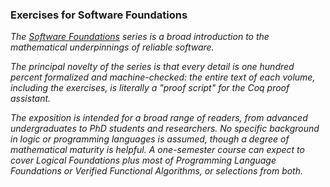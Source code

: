 ### Exercises for Software Foundations

*The [Software Foundations](https://softwarefoundations.cis.upenn.edu/) series is a broad introduction to the mathematical underpinnings of reliable software.*

*The principal novelty of the series is that every detail is one hundred percent formalized and machine-checked: the entire text of each volume, including the exercises, is literally a "proof script" for the Coq proof assistant.*

*The exposition is intended for a broad range of readers, from advanced undergraduates to PhD students and researchers. No specific background in logic or programming languages is assumed, though a degree of mathematical maturity is helpful. A one-semester course can expect to cover Logical Foundations plus most of Programming Language Foundations or Verified Functional Algorithms, or selections from both.*
